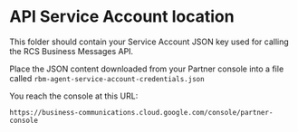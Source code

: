 # API Service Account location

This folder should contain your Service Account JSON key used for
calling the RCS Business Messages API.

Place the JSON content downloaded from your Partner console into a
file called `rbm-agent-service-account-credentials.json`

You reach the console at this URL:

`https://business-communications.cloud.google.com/console/partner-console`